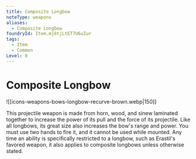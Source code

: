 ```yaml
---
title: Composite Longbow
noteType: weapons
aliases:
  - Composite Longbow
foundryId: Item.mj6tjLtET7U6uIur
tags:
  - Item
  - Common
Level: 0
---
```


# Composite Longbow
![[icons-weapons-bows-longbow-recurve-brown.webp|150]]

This projectile weapon is made from horn, wood, and sinew laminated together to increase the power of its pull and the force of its projectile. Like all longbows, its great size also increases the bow's range and power. You must use two hands to fire it, and it cannot be used while mounted. Any time an ability is specifically restricted to a longbow, such as Erastil's favored weapon, it also applies to composite longbows unless otherwise stated.
